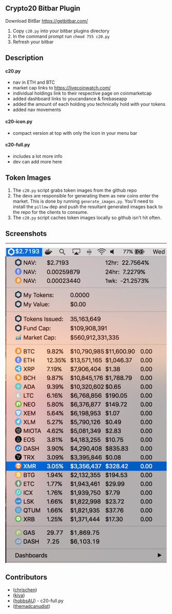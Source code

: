 Crypto20 Bitbar Plugin
---

Download BitBar https://getbitbar.com/

1. Copy `c20.py` into your bitbar plugins directory
2. In the command prompt run ```chmod 755 c20.py```
3. Refresh your bitbar

Description
--- 
#### c20.py
* nav in ETH and BTC
* market cap links to https://livecoinwatch.com/
* individual holdings link to their respective page on coinmarketcap
* added dashboard links to youcandance & firebaseapp
* added the amount of each holding you technically hold with your tokens
* added nav movements

#### c20-icon.py
* compact version at top with only the icon in your menu bar

#### c20-full.py
* includes a lot more info
* dev can add more here

Token Images
---
1. The `c20.py` script grabs token images from the github repo
2. The devs are responsible for generating them as new coins enter the market. This is done by running `generate_images.py`. You'll need to install the `pillow` dep and push the resultant generated images back to the repo for the clients to consume.
3. The `c20.py` script caches token images locally so github isn't hit often.

## Screenshots
---
![chris](https://raw.githubusercontent.com/cchen408/bitbar-c20/master/screenshots/chris.png)

Contributors
---
* ([chrischen](https://github.com/cchen408))
* ([kiva](https://github.com/michaelwookey))
* ([hobbsAU](https://github.com/hobbsAU)) - c20-full.py
* ([themadcanudist](https://github.com/themadcanudist))
